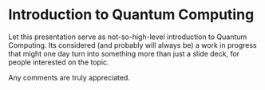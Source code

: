 # Introduction to Quantum Computing

Let this presentation serve as not-so-high-level introduction to Quantum Computing. Its considered (and probably will always be) a work in progress that might one day turn into something more than just a slide deck, for people interested on the topic.

Any comments are truly appreciated.


